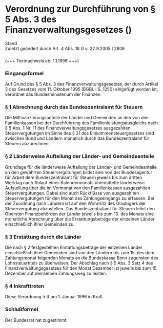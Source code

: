 Verordnung zur Durchführung von § 5 Abs. 3 des Finanzverwaltungsgesetzes ()
===========================================================================

Stand  
Zuletzt geändert durch Art. 4 Abs. 18 G v. 22.9.2005 I 2809

### 

(+++ Textnachweis ab: 1.1.1996 +++)

### Eingangsformel

Auf Grund des § 5 Abs. 3 des Finanzverwaltungsgesetzes, der durch Artikel 3 des Gesetzes vom 11. Oktober 1995 (BGBl. I S. 1250) eingefügt worden ist, verordnet das Bundesministerium der Finanzen:

### § 1 Abrechnung durch das Bundeszentralamt für Steuern

Die Mitfinanzierungsanteile der Länder und Gemeinden an den von den Familienkassen bei der Durchführung des Familienleistungsausgleichs nach § 5 Abs. 1 Nr. 11 des Finanzverwaltungsgesetzes ausgezahlten Steuervergütungen im Sinne des § 31 des Einkommensteuergesetzes sind zwischen Bund und Ländern monatlich durch das Bundeszentralamt für Steuern abzurechnen.

### § 2 Länderweise Aufteilung der Länder- und Gemeindeanteile

Grundlage für die länderweise Aufteilung der Länder- und Gemeindeanteile an den gewährten Steuervergütungen bildet eine von der Bundesagentur für Arbeit dem Bundeszentralamt für Steuern jeweils bis zum dritten Werktag nach Ablauf eines Kalendermonats übermittelte länderweise Aufstellung über die im Vormonat von den Familienkassen ausgezahlten Steuervergütungen. Dabei sind auch Rückflüsse von ausgezahlten Steuervergütungen für den Monat des Zahlungseingangs zu erfassen. Bei der Zuordnung nach Ländern ist auf den Wohnsitz des Gläubigers der Steuervergütung abzustellen. Das Bundeszentralamt für Steuern leitet den Obersten Finanzbehörden der Länder jeweils bis zum 10. des Monats eine monatliche Abrechnung über die Erstattungsbeträge der einzelnen Länder einschließlich ihrer Gemeinden zu.

### § 3 Erstattung durch die Länder

Die nach § 2 festgestellten Erstattungsbeträge der einzelnen Länder einschließlich ihrer Gemeinden sind von den Ländern bis zum 15. des dem Zahlungsmonat folgenden Monats an die Bundeskasse Bonn zugunsten des Lohnsteuertitels zu überweisen. Der Abschlag nach § 5 Abs. 3 Satz 4 des Finanzverwaltungsgesetzes für den Monat Dezember ist jeweils bis zum 15. Dezember auf demselben Zahlungsweg zu leisten.

### § 4 Inkrafttreten

Diese Verordnung tritt am 1. Januar 1996 in Kraft.

### Schlußformel

Der Bundesrat hat zugestimmt.
